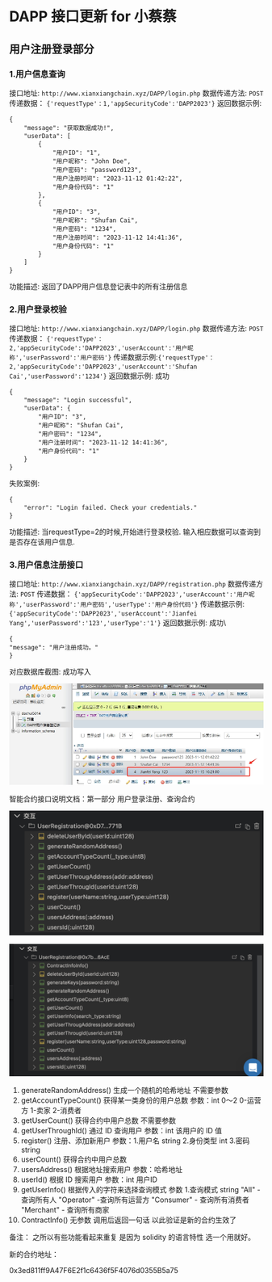# DAPP 接口更新 for 小蔡蔡

## 用户注册登录部分

### 1.用户信息查询

接口地址: `http://www.xianxiangchain.xyz/DAPP/login.php`
数据传递方法: `POST`
传递数据： `{'requestType'：1,'appSecurityCode':'DAPP2023'}`
返回数据示例:

```
{
    "message": "获取数据成功!",
    "userData": [
        {
            "用户ID": "1",
            "用户昵称": "John Doe",
            "用户密码": "password123",
            "用户注册时间": "2023-11-12 01:42:22",
            "用户身份代码": "1"
        },
        {
            "用户ID": "3",
            "用户昵称": "Shufan Cai",
            "用户密码": "1234",
            "用户注册时间": "2023-11-12 14:41:36",
            "用户身份代码": "1"
        }
    ]
}
```

功能描述: 返回了DAPP用户信息登记表中的所有注册信息

### 2.用户登录校验

接口地址: `http://www.xianxiangchain.xyz/DAPP/login.php`
数据传递方法: `POST`
传递数据： `{'requestType'：2,'appSecurityCode':'DAPP2023','userAccount':'用户昵称','userPassword':'用户密码'}`
传递数据示例:`{'requestType'：2,'appSecurityCode':'DAPP2023','userAccount':'Shufan Cai','userPassword':'1234'}`
返回数据示例: 成功

```
{
    "message": "Login successful",
    "userData": {
        "用户ID": "3",
        "用户昵称": "Shufan Cai",
        "用户密码": "1234",
        "用户注册时间": "2023-11-12 14:41:36",
        "用户身份代码": "1"
    }
}
```

失败案例:

```
{
    "error": "Login failed. Check your credentials."
}
```

功能描述: 当requestType=2的时候,开始进行登录校验. 输入相应数据可以查询到是否存在该用户信息.

### 3.用户信息注册接口

接口地址: `http://www.xianxiangchain.xyz/DAPP/registration.php`
数据传递方法: `POST`
传递数据： `{'appSecurityCode':'DAPP2023','userAccount':'用户昵称','userPassword':'用户密码','userType':'用户身份代码'}`
传递数据示例:`{'appSecurityCode':'DAPP2023','userAccount':'Jianfei Yang','userPassword':'123','userType':'1'}`
返回数据示例: 成功\

```
{
"message": "用户注册成功。"
}
```

对应数据库截图: 成功写入

![](assets/20231115_172517_screenshot.png)

智能合约接口说明文档：第一部分 用户登录注册、查询合约

![](assets/20240503_021520_image.png)

![](assets/20240507_124310_image.png)

1. generateRandomAddress() 生成一个随机的哈希地址 不需要参数
2. getAccountTypeCount() 获得某一类身份的用户总数 参数：int 0～2 0-运营方 1-卖家 2-消费者
3. getUserCount() 获得合约中用户总数 不需要参数
4. getUserThroughId() 通过 ID 查询用户 参数：int 该用户的 ID 值
5. register() 注册、添加新用户 参数：1.用户名 string  2.身份类型 int 3.密码 string
6. userCount() 获得合约中用户总数
7. usersAddress() 根据地址搜索用户 参数：哈希地址
8. userId() 根据 ID 搜索用户 参数：int 用户ID
9. getUserInfo() 根据传入的字符来选择查询模式 参数 1.查询模式 string "All" -查询所有人 "Operator" -查询所有运营方 "Consumer" - 查询所有消费者 "Merchant" - 查询所有商家
10. ContractInfo() 无参数 调用后返回一句话 以此验证是新的合约生效了

备注： 之所以有些功能看起来重复 是因为 solidity 的语言特性 选一个用就好。


新的合约地址：

0x3ed811ff9A47F6E2f1c6436f5F4076d0355B5a75
